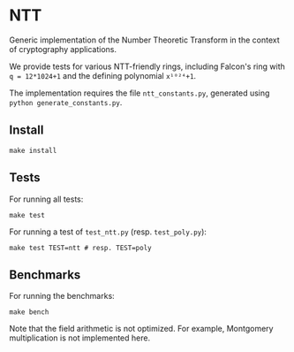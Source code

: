 # NTT
Generic implementation of the Number Theoretic Transform in the context of cryptography applications.

We provide tests for various NTT-friendly rings, including Falcon's ring with `q = 12*1024+1` and the defining polynomial `x¹⁰²⁴+1`.

The implementation requires the file `ntt_constants.py`, generated using `python generate_constants.py`.

## Install
```
make install
```

## Tests
For running all tests:
```
make test
```
For running a test of `test_ntt.py` (resp. `test_poly.py`):
```
make test TEST=ntt # resp. TEST=poly
```

## Benchmarks
For running the benchmarks:
```
make bench
```
Note that the field arithmetic is not optimized. For example, Montgomery multiplication is not implemented here.